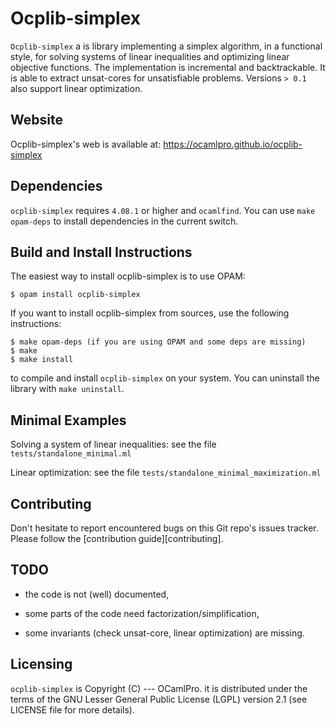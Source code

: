 # Ocplib-simplex

`Ocplib-simplex` a is  library implementing a simplex algorithm, in a functional
style, for solving systems of linear inequalities and optimizing linear
objective functions. The implementation is incremental and backtrackable.
It is able to extract unsat-cores for unsatisfiable problems. Versions `> 0.1`
also support linear optimization.

## Website

Ocplib-simplex's web is available at: https://ocamlpro.github.io/ocplib-simplex

## Dependencies

`ocplib-simplex` requires `4.08.1` or higher and `ocamlfind`.
You can use `make opam-deps` to install dependencies in the current switch.


## Build and Install Instructions

The easiest way to install ocplib-simplex is to use OPAM:

    $ opam install ocplib-simplex

If you want to install ocplib-simplex from sources, use the following
instructions:

    $ make opam-deps (if you are using OPAM and some deps are missing)
    $ make
    $ make install

to compile and install `ocplib-simplex` on your system. You can
uninstall the library with `make uninstall`.


## Minimal Examples

Solving a system of linear inequalities: see the file `tests/standalone_minimal.ml`

Linear optimization: see the file `tests/standalone_minimal_maximization.ml`

## Contributing

Don't hesitate to report encountered bugs on this Git repo's issues
tracker. Please follow the [contribution guide][contributing].

## TODO

- the code is not (well) documented,

- some parts of the code need factorization/simplification,

- some invariants (check unsat-core, linear optimization) are missing.


## Licensing

`ocplib-simplex` is Copyright (C) --- OCamlPro.  it is distributed
under the terms of the GNU Lesser General Public License (LGPL)
version 2.1 (see LICENSE file for more details).
